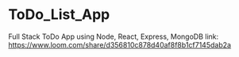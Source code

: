 # ToDo_List_App
Full Stack ToDo App using Node, React, Express, MongoDB
link: https://www.loom.com/share/d356810c878d40af8f8b1cf7145dab2a
